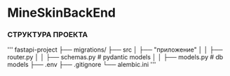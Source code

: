 # MineSkinBackEnd

### СТРУКТУРА ПРОЕКТА
'''
fastapi-project
├── migrations/
├── src
│   ├── "приложение"
│   │   ├── router.py
│   │   ├── schemas.py  # pydantic models
│   │   ├── models.py  # db models
├── .env
├── .gitignore
└── alembic.ini
'''
